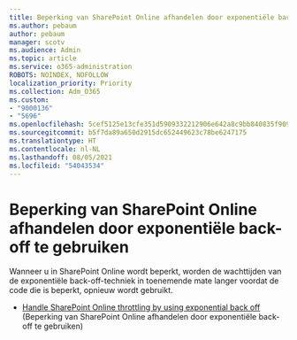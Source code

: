 ```yaml
---
title: Beperking van SharePoint Online afhandelen door exponentiële back-off te gebruiken
ms.author: pebaum
author: pebaum
manager: scotv
ms.audience: Admin
ms.topic: article
ms.service: o365-administration
ROBOTS: NOINDEX, NOFOLLOW
localization_priority: Priority
ms.collection: Adm_O365
ms.custom:
- "9000136"
- "5696"
ms.openlocfilehash: 5cef5125e13cfe351d5909332212906e642a8c9bb840835f909fa3a6cdd7a441
ms.sourcegitcommit: b5f7da89a650d2915dc652449623c78be6247175
ms.translationtype: HT
ms.contentlocale: nl-NL
ms.lasthandoff: 08/05/2021
ms.locfileid: "54043534"
---
```

# <a name="handle-sharepoint-online-throttling-by-using-exponential-back-off"></a>Beperking van SharePoint Online afhandelen door exponentiële back-off te gebruiken

Wanneer u in SharePoint Online wordt beperkt, worden de wachttijden van de exponentiële back-off-techniek in toenemende mate langer voordat de code die is beperkt, opnieuw wordt gebruikt.

- [Handle SharePoint Online throttling by using exponential back off](https://docs.microsoft.com/sharepoint/dev/solution-guidance/handle-sharepoint-online-throttling-by-using-exponential-back-off) (Beperking van SharePoint Online afhandelen door exponentiële back-off te gebruiken)
